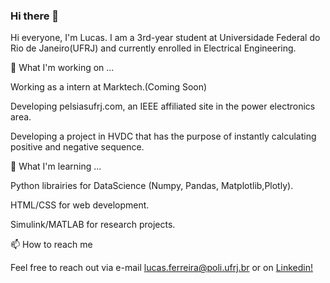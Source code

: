 ### Hi there 👋

Hi everyone, I'm Lucas. I am a 3rd-year student at Universidade Federal do Rio de Janeiro(UFRJ) and currently enrolled in Electrical Engineering.

🔭 What I'm working on ...

Working as a intern at Marktech.(Coming Soon)

Developing pelsiasufrj.com, an IEEE affiliated site in the power electronics area.

Developing a project in HVDC that has the purpose of instantly calculating positive and negative sequence.

🌱 What I'm learning ...

Python librairies for DataScience (Numpy, Pandas, Matplotlib,Plotly).

HTML/CSS for web development.

Simulink/MATLAB for research projects.

📫 How to reach me

Feel free to reach out via e-mail lucas.ferreira@poli.ufrj.br or on <a href = "https://www.linkedin.com/in/lucas-de-souza-ferreira">Linkedin!



